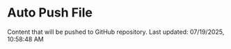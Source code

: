 # Auto Push File

Content that will be pushed to GitHub repository.
Last updated: 07/19/2025, 10:58:48 AM